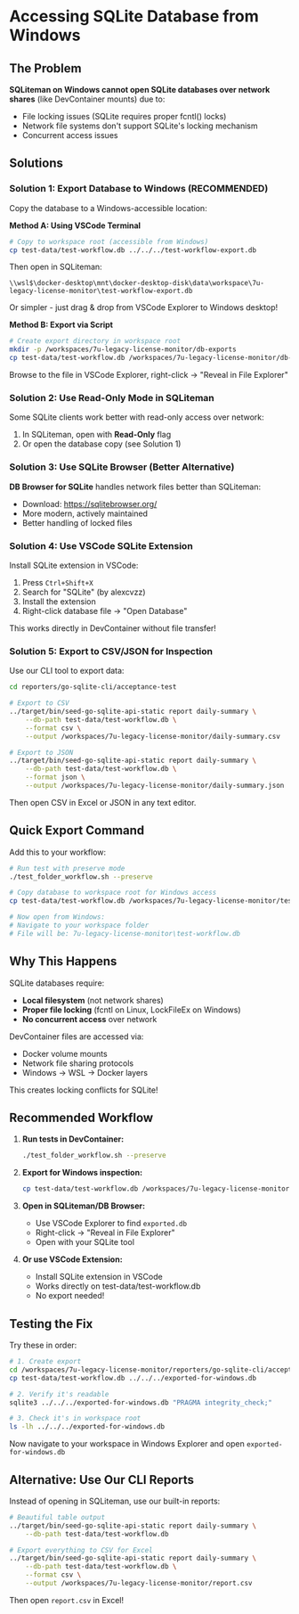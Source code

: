 # Accessing SQLite Database from Windows

## The Problem

**SQLiteman on Windows cannot open SQLite databases over network shares** (like DevContainer mounts) due to:
- File locking issues (SQLite requires proper fcntl() locks)
- Network file systems don't support SQLite's locking mechanism
- Concurrent access issues

## Solutions

### Solution 1: Export Database to Windows (RECOMMENDED)

Copy the database to a Windows-accessible location:

**Method A: Using VSCode Terminal**
```bash
# Copy to workspace root (accessible from Windows)
cp test-data/test-workflow.db ../../../test-workflow-export.db
```

Then open in SQLiteman:
```
\\wsl$\docker-desktop\mnt\docker-desktop-disk\data\workspace\7u-legacy-license-monitor\test-workflow-export.db
```

Or simpler - just drag & drop from VSCode Explorer to Windows desktop!

**Method B: Export via Script**
```bash
# Create export directory in workspace root
mkdir -p /workspaces/7u-legacy-license-monitor/db-exports
cp test-data/test-workflow.db /workspaces/7u-legacy-license-monitor/db-exports/
```

Browse to the file in VSCode Explorer, right-click → "Reveal in File Explorer"

### Solution 2: Use Read-Only Mode in SQLiteman

Some SQLite clients work better with read-only access over network:

1. In SQLiteman, open with **Read-Only** flag
2. Or open the database copy (see Solution 1)

### Solution 3: Use SQLite Browser (Better Alternative)

**DB Browser for SQLite** handles network files better than SQLiteman:
- Download: https://sqlitebrowser.org/
- More modern, actively maintained
- Better handling of locked files

### Solution 4: Use VSCode SQLite Extension

Install SQLite extension in VSCode:
1. Press `Ctrl+Shift+X`
2. Search for "SQLite" (by alexcvzz)
3. Install the extension
4. Right-click database file → "Open Database"

This works directly in DevContainer without file transfer!

### Solution 5: Export to CSV/JSON for Inspection

Use our CLI tool to export data:

```bash
cd reporters/go-sqlite-cli/acceptance-test

# Export to CSV
../target/bin/seed-go-sqlite-api-static report daily-summary \
    --db-path test-data/test-workflow.db \
    --format csv \
    --output /workspaces/7u-legacy-license-monitor/daily-summary.csv

# Export to JSON
../target/bin/seed-go-sqlite-api-static report daily-summary \
    --db-path test-data/test-workflow.db \
    --format json \
    --output /workspaces/7u-legacy-license-monitor/daily-summary.json
```

Then open CSV in Excel or JSON in any text editor.

## Quick Export Command

Add this to your workflow:

```bash
# Run test with preserve mode
./test_folder_workflow.sh --preserve

# Copy database to workspace root for Windows access
cp test-data/test-workflow.db /workspaces/7u-legacy-license-monitor/test-workflow.db

# Now open from Windows:
# Navigate to your workspace folder
# File will be: 7u-legacy-license-monitor\test-workflow.db
```

## Why This Happens

SQLite databases require:
- **Local filesystem** (not network shares)
- **Proper file locking** (fcntl on Linux, LockFileEx on Windows)
- **No concurrent access** over network

DevContainer files are accessed via:
- Docker volume mounts
- Network file sharing protocols
- Windows → WSL → Docker layers

This creates locking conflicts for SQLite!

## Recommended Workflow

1. **Run tests in DevContainer:**
   ```bash
   ./test_folder_workflow.sh --preserve
   ```

2. **Export for Windows inspection:**
   ```bash
   cp test-data/test-workflow.db /workspaces/7u-legacy-license-monitor/exported.db
   ```

3. **Open in SQLiteman/DB Browser:**
   - Use VSCode Explorer to find `exported.db`
   - Right-click → "Reveal in File Explorer"
   - Open with your SQLite tool

4. **Or use VSCode Extension:**
   - Install SQLite extension in VSCode
   - Works directly on test-data/test-workflow.db
   - No export needed!

## Testing the Fix

Try these in order:

```bash
# 1. Create export
cd /workspaces/7u-legacy-license-monitor/reporters/go-sqlite-cli/acceptance-test
cp test-data/test-workflow.db ../../../exported-for-windows.db

# 2. Verify it's readable
sqlite3 ../../../exported-for-windows.db "PRAGMA integrity_check;"

# 3. Check it's in workspace root
ls -lh ../../../exported-for-windows.db
```

Now navigate to your workspace in Windows Explorer and open `exported-for-windows.db`

## Alternative: Use Our CLI Reports

Instead of opening in SQLiteman, use our built-in reports:

```bash
# Beautiful table output
../target/bin/seed-go-sqlite-api-static report daily-summary \
    --db-path test-data/test-workflow.db

# Export everything to CSV for Excel
../target/bin/seed-go-sqlite-api-static report daily-summary \
    --db-path test-data/test-workflow.db \
    --format csv \
    --output /workspaces/7u-legacy-license-monitor/report.csv
```

Then open `report.csv` in Excel!
